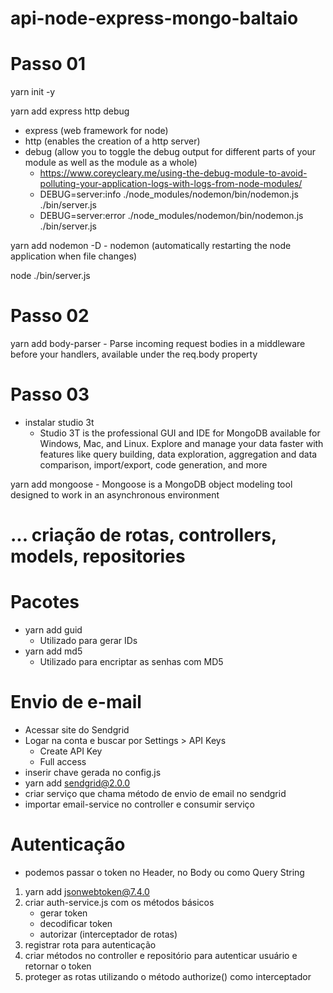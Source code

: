# api-node-express-mongo-baltaio

# Passo 01

yarn init -y

yarn add express http debug

- express (web framework for node)
- http (enables the creation of a http server)
- debug (allow you to toggle the debug output for different parts of your module as well as the module as a whole)
    - https://www.coreycleary.me/using-the-debug-module-to-avoid-polluting-your-application-logs-with-logs-from-node-modules/
    - DEBUG=server:info ./node_modules/nodemon/bin/nodemon.js ./bin/server.js
    - DEBUG=server:error ./node_modules/nodemon/bin/nodemon.js ./bin/server.js

yarn add nodemon -D
    - nodemon (automatically restarting the node application when file changes)

node ./bin/server.js

# Passo 02

yarn add body-parser
    - Parse incoming request bodies in a middleware before your handlers, available under the req.body property

# Passo 03

- instalar studio 3t
    - Studio 3T is the professional GUI and IDE for MongoDB available for Windows, Mac, and Linux. Explore and manage your data faster with features like query building, data exploration, aggregation and data comparison, import/export, code generation, and more

yarn add mongoose
    - Mongoose is a MongoDB object modeling tool designed to work in an asynchronous environment

# ... criação de rotas, controllers, models, repositories

# Pacotes

- yarn add guid
    - Utilizado para gerar IDs
- yarn add md5
    - Utilizado para encriptar as senhas com MD5

# Envio de e-mail

- Acessar site do Sendgrid
- Logar na conta e buscar por Settings > API Keys
    - Create API Key
    - Full access
- inserir chave gerada no config.js
- yarn add sendgrid@2.0.0
- criar serviço que chama método de envio de email no sendgrid
- importar email-service no controller e consumir serviço

# Autenticação

- podemos passar o token no Header, no Body ou como Query String

1. yarn add jsonwebtoken@7.4.0
2. criar auth-service.js com os métodos básicos
    - gerar token
    - decodificar token
    - autorizar (interceptador de rotas)
3. registrar rota para autenticação
4. criar métodos no controller e repositório para autenticar usuário e retornar o token
5. proteger as rotas utilizando o método authorize() como interceptador